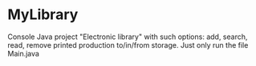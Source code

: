 # MyLibrary
Console Java project "Electronic library" with such options: add, search, read, remove printed production to/in/from storage. 
Just only run the file Main.java
